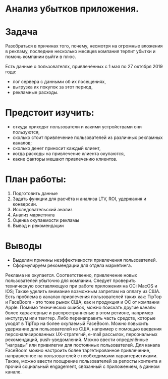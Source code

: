 # Анализ убытков приложения.

# Задача
Разобраться в причинах того, почему, несмотря на огромные вложения в рекламу, последние несколько месяцев компания терпит убытки и помочь компании выйти в плюс.

Есть данные о пользователях, привлечённых с 1 мая по 27 октября 2019 года:

- лог сервера с данными об их посещениях,
- выгрузка их покупок за этот период,
- рекламные расходы.

# Предстоит изучить:

- откуда приходят пользователи и какими устройствами они пользуются,
- сколько стоит привлечение пользователей из различных рекламных каналов;
- сколько денег приносит каждый клиент,
- когда расходы на привлечение клиента окупаются,
- какие факторы мешают привлечению клиентов.

# План работы:
1. Подготовить данные
2. Задать функции для расчёта и анализа LTV, ROI, удержания и конверсии.
3. Исследовательский анализ
4. Анализ маркетинга
5. Оценка окупаемости рекламы
6. Вывод и рекомендации

# Выводы
- Выделим причины неэффективности привлечения пользователей.
- Сформулируем рекомендации для отдела маркетинга.

Реклама не окупается. Соответственно, привлечение новых пользователей убыточно для компании. Следует проверить техническую составляющую при работе приложения на ОС: MacOS и IOS; 
Также уделить внимание возможным запретам на оплату из США.
Есть проблема в каналах привлечения пользователей таких как: TipTop и FaceBoom - это тоже рынок США, как и продукция и ОС от компании Apple. 
Помимо технических ошибок, можно поискать другие каналы более характерные и распространненые в этом регионе, например инстугрум или твиггер. 
Либо перенаправить часть средств, которые уходят в TipTop на более окупаемый FaceBoom.
Можно повысить удержание для пользователей из США, например с помощью введения персонализированных UX-стратегий, e-mail рассылок, персональных рекомендаций, push-уведомлений. 
Можно ввести определённые "награды" или привилегии для постоянных пользователей. Для канала FaceBoom можно настроить более таргетированное привлечение, направленное на пользователей с необходимыми характеристиками. 
Также, можно ввести поощрение пользователей за репосты контента и прочий социальный engagement, связанный с приложением, в данном канале.
